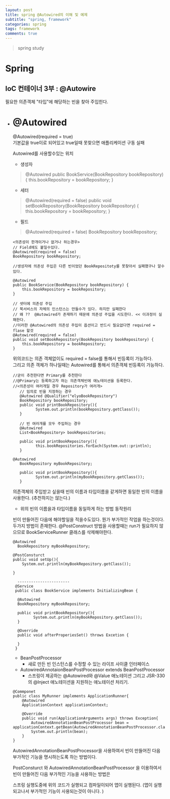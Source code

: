 ```yaml
---
layout: post
title: spring @Autowired의 이해 및 예제
subtitle: "spring, framework"
categories: spring
tags: framework
comments: true
---
```

> spring study

# Spring

## IoC 컨테이너 3부 : @Autowire

필요한 의존객체 "타입"에 해당하는 빈을 찾아 주입힌다.

* # @Autowired
    @Autowired(required = true)  
    기본값을 true이로 되어있고 true일때 못찾으면 애플리케이션 구동 실패

    Autowired를 사용할수있는 위치
    - 생성자
     > @Autowired
       public BookService(BookRepository bookRepository) {
       this.bookRepository = bookRepository;
       }
    - 세터 
     > @Autowired(required = false)
       public void setBookRepository(BookRepository bookRepository) {
       this.bookRepository = bookRepository;
       }
    - 필드
     > @Autowired(required = false)
       BookRepository bookRepository;


    ```
    <의존성이 한개이거나 없거나 하는경우>
    // Field에도 붙일수있다.
    @Autowired(required = false)
    BookRepository bookRepository;

    //생성자에 의존성 주입은 다른 빈이었던 BookRepositoty를 못찾아서 실패했구나 알수있다.

    @Autowired
    public BookService(BookRepository bookRepository) {
        this.bookRepository = bookRepository;
    }

    // 셋터에 의존성 주입
    // 북서비스의 자체의 인스턴스는 만들수가 있다. 하지만 실패한다
    // 왜 ??  @Autowired가 존재하기 때문에 의존성 주입을 시도한다. << 이과정이 실패한다.
    //이러한 @Autowired의 의존성 주입이 옵션이고 반드시 필요없다면 required = flase 할것
    @Autowired(required = false)
    public void setBookRepository(BookRepository bookRepository) {
        this.bookRepository = bookRepository;
    }
    ```
    위의코드는 의존 객체없이도 required = false를 통해서 빈등록이 가능하다.  
    그리고 의존 객체가 하나일때는 Autowired를 통해서 의존객체 빈등록이 가능하다.

    ```
    //굳이 추천한다면 Primary를 추천한다
    //@Primary는 등록하고자 하는 의존객체빈에 애노테이션을 등록한다.
    //<의존성이 여러개일 경우 Repository가 여러개>
       // 임의로 빈을 지정하는 경우
       @Autowired @Qualifier("elyoBookRepository")
       BookRepository bookRepository;
       public void printBookRepository(){
              System.out.println(bookRepository.getClass());
       }

       // 빈 여러개를 모두 주입하는 경우
       @Autowired
       List<BookRepository> bookRepositories;

       public void printBookRepository(){
              this.bookRepositories.forEach(System.out::println);
       }
    ```

    ```
    @Autowired
       BookRepository myBookRepository;

       public void printBookRepository(){
              System.out.println(myBookRepository.getClass());
       }
    ```
    의존객체의 주입받고 싶을때 빈의 이름과 타입이름을 같게하면 동일한 빈의 이름을 사용한다. (추천하지는 않는다.)

    * 위의 빈의 이름을과 타입이름을 동일하게 하는 방법 동작원리 

     빈이 만들어진 다음에 해야할일을 적을수도있다.
     뭔가 부가적인 작업을 하는것이다. 두가지 방법이 존재한다. 
     @PostConstruct 방법을 사용할때는 run가 필요하지 않으므로 
     BookServiceRunner 클래스를 삭제해야한다. 
     ```
     @Autowired
       BookRepository myBookRepository;

     @PostConsturct
     public void setUp(){
         System.out.println(myBookRepository.getClass());

     }

       -----------------------
      @Service
      public class BookService implements InitializingBean {
       
       @Autowired
       BookRepository myBookRepository;

       public void printBookRepository(){
              System.out.println(myBookRepository.getClass());
       }

       @Override
       public void afterProperiesSet() throws Excetion {

       }
      }
     ```
     - BeanPostProcessor    
       - 새로 만든 빈 인스턴스를 수정할 수 있는 라이프 사이클 인터페이스
     - AutowiredAnnotaionBeanPostProcessor extends BeanPostProcessor
       - 스프링이 제공하는 @Autowired와 @Value 애노테이션 그리고 JSR-330의 @Inject 애노테이션을 지원하는 애노테이션 처리기.

    ```
    @Commponet
    public class MyRunner implements ApplicationRunner{
        @Autowired
        ApplicationContext applicationContext;

        @Override
        public void run(ApplicationArguments args) throws Exception{
            AutowiredAnnotationBeanPostProcessor bean = applicationContext.getBean(AutowiredAnnotationBeanPostProcessor.class);
            System.out.println(bean);
        }
    }
    ```
    AutowiredAnnotationBeanPostProcessor을 사용하여서 빈이 만들어진 다음 부가적인 기능을 명시하는도록 하는 방법이다. 

    PostConsturct 와 AutowiredAnnotationBeanPostProcessor 을 이용하여서 빈이 만들어진 다음 부가적인 기능을 사용하는 방법은 

    스프링 실행도중에 위의 코드가 실행되고 컴파일이되어 앱이 실행된다. 
    (앱이 실행되고나서 부가적인 기능이 사용되는것이 아니다. )

